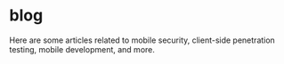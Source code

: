 # blog


Here are some articles related to mobile security, client-side penetration testing, mobile development, and more.
